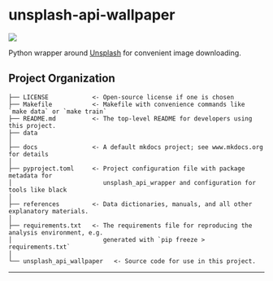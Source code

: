 # unsplash-api-wallpaper

<a target="_blank" href="https://cookiecutter-data-science.drivendata.org/">
    <img src="https://img.shields.io/badge/CCDS-Project%20template-328F97?logo=cookiecutter" />
</a>

Python wrapper around [Unsplash](https://unsplash.com) for convenient image downloading.

## Project Organization

```
├── LICENSE            <- Open-source license if one is chosen
├── Makefile           <- Makefile with convenience commands like `make data` or `make train`
├── README.md          <- The top-level README for developers using this project.
├── data
│
├── docs               <- A default mkdocs project; see www.mkdocs.org for details
│
├── pyproject.toml     <- Project configuration file with package metadata for 
│                         unsplash_api_wrapper and configuration for tools like black
│
├── references         <- Data dictionaries, manuals, and all other explanatory materials.
│
├── requirements.txt   <- The requirements file for reproducing the analysis environment, e.g.
│                         generated with `pip freeze > requirements.txt`
│
└── unsplash_api_wallpaper   <- Source code for use in this project.
```

--------

